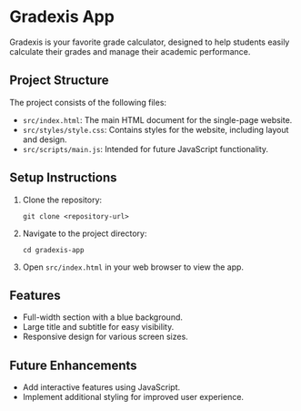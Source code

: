 # Gradexis App

Gradexis is your favorite grade calculator, designed to help students easily calculate their grades and manage their academic performance.

## Project Structure

The project consists of the following files:

- `src/index.html`: The main HTML document for the single-page website.
- `src/styles/style.css`: Contains styles for the website, including layout and design.
- `src/scripts/main.js`: Intended for future JavaScript functionality.

## Setup Instructions

1. Clone the repository:
   ```
   git clone <repository-url>
   ``` 

2. Navigate to the project directory:
   ```
   cd gradexis-app
   ```

3. Open `src/index.html` in your web browser to view the app.

## Features

- Full-width section with a blue background.
- Large title and subtitle for easy visibility.
- Responsive design for various screen sizes.

## Future Enhancements

- Add interactive features using JavaScript.
- Implement additional styling for improved user experience.
